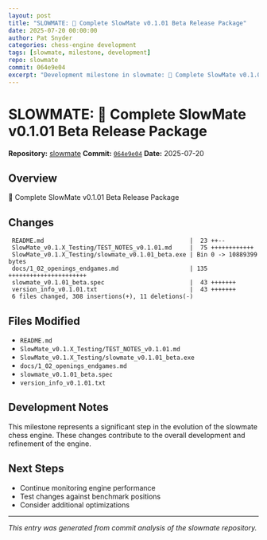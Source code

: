 ```yaml
---
layout: post
title: "SLOWMATE: 🚀 Complete SlowMate v0.1.01 Beta Release Package"
date: 2025-07-20 00:00:00 
author: Pat Snyder
categories: chess-engine development
tags: [slowmate, milestone, development]
repo: slowmate
commit: 064e9e04
excerpt: "Development milestone in slowmate: 🚀 Complete SlowMate v0.1.01 Beta Release Package"
---
```


# SLOWMATE: 🚀 Complete SlowMate v0.1.01 Beta Release Package

**Repository:** [slowmate](https://github.com/pssnyder/slowmate)
**Commit:** [`064e9e04`](https://github.com/pssnyder/slowmate/commit/064e9e042e493da11f1d831bb1f1337813fff340)
**Date:** 2025-07-20

## Overview

🚀 Complete SlowMate v0.1.01 Beta Release Package

## Changes

```
 README.md                                         |  23 ++--
 SlowMate_v0.1.X_Testing/TEST_NOTES_v0.1.01.md     |  75 ++++++++++++
 SlowMate_v0.1.X_Testing/slowmate_v0.1.01_beta.exe | Bin 0 -> 10889399 bytes
 docs/1_02_openings_endgames.md                    | 135 ++++++++++++++++++++++
 slowmate_v0.1.01_beta.spec                        |  43 +++++++
 version_info_v0.1.01.txt                          |  43 +++++++
 6 files changed, 308 insertions(+), 11 deletions(-)
```

## Files Modified

- `README.md`
- `SlowMate_v0.1.X_Testing/TEST_NOTES_v0.1.01.md`
- `SlowMate_v0.1.X_Testing/slowmate_v0.1.01_beta.exe`
- `docs/1_02_openings_endgames.md`
- `slowmate_v0.1.01_beta.spec`
- `version_info_v0.1.01.txt`

## Development Notes

This milestone represents a significant step in the evolution of the slowmate chess engine. These changes contribute to the overall development and refinement of the engine.

## Next Steps

- Continue monitoring engine performance
- Test changes against benchmark positions
- Consider additional optimizations

---

*This entry was generated from commit analysis of the slowmate repository.*
